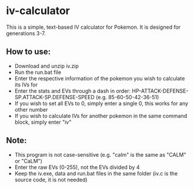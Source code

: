 # iv-calculator

This is a simple, text-based IV calculator for Pokemon.
It is designed for generations 3-7.

## How to use:
- Download and unzip iv.zip
- Run the run.bat file
- Enter the respective information of the pokemon you wish to calculate its IVs for
- Enter the stats and EVs through a dash in order: HP-ATTACK-DEFENSE-SP.ATTACK-SP.DEFENSE-SPEED (e.g. 85-60-50-42-36-51)
- If you wish to set all EVs to 0, simply enter a single 0, this works for any other number
- If you wish to calculate IVs for another pokemon in the same command block, simply enter "iv"

## Note:
- This program is not case-sensitive (e.g. "calm" is the same as "CALM" or "CaLM")
- Enter the raw EVs (0-255), not the EVs divided by 4
- Keep the iv.exe, data and run.bat files in the same folder (iv.c is the source code, it is not needed)
